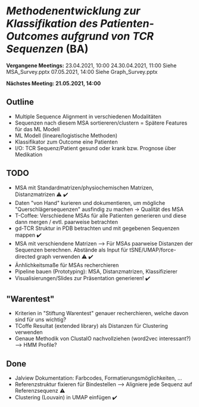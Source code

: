 # _Methodenentwicklung zur Klassifikation des Patienten-Outcomes aufgrund von TCR Sequenzen_ (BA)

**Vergangene Meetings:** 
23.04.2021, 10:00
24.30.04.2021, 11:00
Siehe MSA_Survey.pptx
07.05.2021, 14:00
Siehe Graph_Survey.pptx

**Nächstes Meeting: 21.05.2021, 14:00**

## Outline
- Multiple Sequence Alignment in verschiedenen Modalitäten
- Sequenzen nach diesem MSA sortiereren/clustern = Spätere Features für das ML Modell
- ML Modell (lineare/logistische Methoden)
- Klassifikator zum Outcome eine Patienten
- I/O: TCR Sequenz/Patient gesund oder krank bzw. Prognose über Medikation

## TODO

- MSA mit Standardmatrizen/physiochemischen Matrizen, Distanzmatrizen :warning: :heavy_check_mark:
- Daten "von Hand" kurieren und dokumentieren, um mögliche "Querschlägersequenzen" ausfindig zu machen -> Qualität des MSA
- T-Coffee: Verschiedene MSAs für alle Patienten generieren und diese dann mergen / evtl. paarweise betrachten
- gd-TCR Struktur in PDB betrachten und mit gegebenen Sequenzen mappen :heavy_check_mark:
-	MSA mit verschiendene Matrizen --> Für MSAs paarweise Distanzen der Sequenzen berechnen. Abstände als Input für      tSNE/UMAP/force-directed graph verwenden :warning: :heavy_check_mark:
-	Änhlichkeitsmaße für MSAs recherchieren
-	Pipeline bauen (Prototyping): MSA, Distanzmatrizen, Klassifizierer
- Visualisierungen/Slides zur Präsentation generieren! :heavy_check_mark:


## "Warentest"
-	Kriterien in "Stiftung Warentest" genauer recherchieren, welche davon sind für uns wichtig?
-	TCoffe Resultat (extended library) als Distanzen für Clustering verwenden
-	Genaue Methodik von ClustaIO nachvollziehen (word2vec interessant?) --> HMM Profile?


## Done
- Jalview Dokumentation: Farbcodes, Formatierungsmöglichkeiten, ... 
- Referenzstruktur fixieren für Bindestellen --> Aligniere jede Sequenz auf Referenzsequenz :warning:
- Clustering (Louvain) in UMAP einfügen :heavy_check_mark:

